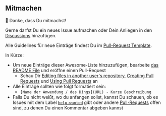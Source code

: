 ## Mitmachen

👋 Danke, dass Du mitmachst!

Gerne darfst Du ein neues Issue aufmachen oder Dein Anliegen in den [Discussions](https://github.com/mstoetzer/awesome-dpsg/discussions/3) hinzufügen.

Alle Guidelines für neue Einträge findest Du im [Pull-Request Template](PULL_REQUEST_TEMPLATE.md).

In Kürze:

- Um neue Einträge dieser Awesome-Liste hinzuzufügen, bearbeite [das README File](https://github.com/mstoetzer/awesome-dpsg/blob/main/README.md) und eröffne einen Pull-Request
  - Schau Dir [Editing files in another user's repository](https://help.github.com/articles/editing-files-in-another-user-s-repository/), [Creating Pull Requests](https://help.github.com/articles/creating-a-pull-request/) und [Using Pull Requests](https://help.github.com/articles/using-pull-requests/) an
- Alle Einträge sollten wie folgt formatiert sein:
  - `[Name der Anwendung / des Dings](URL) - Kurze Beschreibung`
- Falls Du nicht weißt, wo du anfangen sollst, kannst Du schauen, ob es Issues mit dem Label [`help-wanted`](https://github.com/mstoetzer/awesome-dpsg/labels/help%20wanted) gibt oder andere [Pull-Requests](https://github.com/mstoetzer/awesome-dpsg/pulls) offen sind, zu denen Du einen Kommentar abgeben kannst
